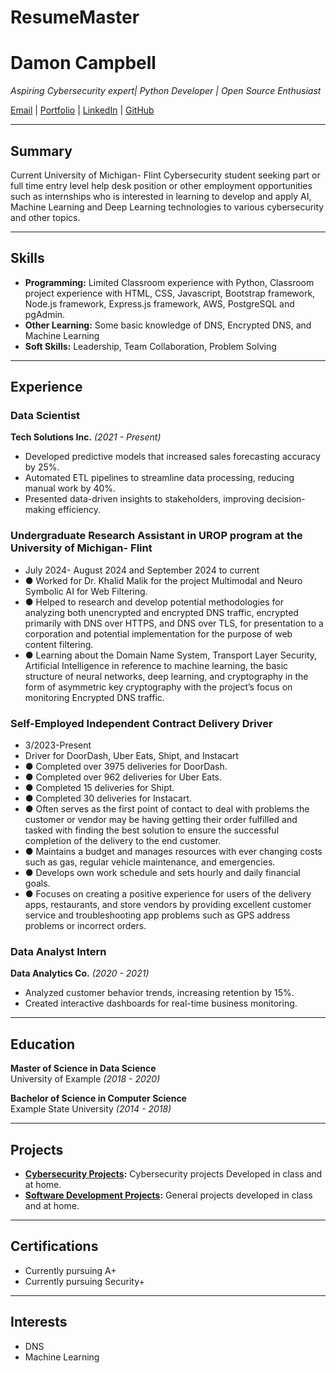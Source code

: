 # ResumeMaster
# Damon Campbell

_Aspiring Cybersecurity expert| Python Developer | Open Source Enthusiast_

[Email](mailto:damaca@umich.edu) | [Portfolio](https://github.com/CMagneto) | [LinkedIn](https://github.com/CMagneto) | [GitHub](https://github.com/CMagneto)

---

## Summary

Current University of Michigan- Flint Cybersecurity student seeking part or full time entry level help desk position or other employment opportunities such as internships who is interested in learning to develop and apply AI, Machine Learning and Deep Learning technologies to various cybersecurity and other topics.

---

## Skills

- **Programming:** Limited Classroom experience with Python, Classroom project experience with HTML, CSS, Javascript, Bootstrap framework, Node.js framework, Express.js framework, AWS, PostgreSQL and pgAdmin.
- **Other Learning:** Some basic knowledge of DNS, Encrypted DNS, and Machine Learning
- **Soft Skills:** Leadership, Team Collaboration, Problem Solving

---

## Experience

### **Data Scientist**  
**Tech Solutions Inc.** *(2021 - Present)*  
- Developed predictive models that increased sales forecasting accuracy by 25%.  
- Automated ETL pipelines to streamline data processing, reducing manual work by 40%.  
- Presented data-driven insights to stakeholders, improving decision-making efficiency.

### **Undergraduate Research Assistant in UROP program at the University of Michigan- Flint**
- July 2024- August 2024 and September 2024 to current
- ●	Worked for Dr. Khalid Malik for the project Multimodal and Neuro Symbolic AI for Web Filtering.
- ●	Helped to research and develop potential methodologies for analyzing both unencrypted and encrypted DNS traffic, encrypted primarily with DNS over HTTPS, and DNS over TLS, for presentation to a corporation and potential implementation for the purpose of web content filtering.
- ●	Learning about the Domain Name System, Transport Layer Security, Artificial Intelligence in reference to machine learning, the basic structure of neural networks, deep learning, and cryptography in the form of asymmetric key cryptography with the project’s focus on monitoring Encrypted DNS traffic.

### **Self-Employed Independent Contract Delivery Driver**
- 3/2023-Present
- Driver for DoorDash, Uber Eats, Shipt, and Instacart
- ●	Completed over 3975 deliveries for DoorDash.
- ●	Completed over 962 deliveries for Uber Eats.
- ●	Completed 15 deliveries for Shipt.
- ●	Completed 30 deliveries for Instacart.
- ●	Often serves as the first point of contact to deal with problems the customer or vendor may be having getting their order fulfilled and tasked with finding the best solution to ensure the successful completion of the delivery to the end customer.
- ●	Maintains a budget and manages resources with ever changing costs such as gas, regular vehicle maintenance, and emergencies.
- ●	Develops own work schedule and sets hourly and daily financial goals.
- ●	Focuses on creating a positive experience for users of the delivery apps, restaurants, and store vendors by providing excellent customer service and troubleshooting app problems such as GPS address problems or incorrect orders.
 


### **Data Analyst Intern**  
**Data Analytics Co.** *(2020 - 2021)*  
- Analyzed customer behavior trends, increasing retention by 15%.  
- Created interactive dashboards for real-time business monitoring.  

---

## Education

**Master of Science in Data Science**  
University of Example *(2018 - 2020)*  

**Bachelor of Science in Computer Science**  
Example State University *(2014 - 2018)*  

---

## Projects

- **[Cybersecurity Projects](https://github.com/johndoe/awesome-project):** Cybersecurity projects Developed in class and at home.  
- **[Software Development Projects](https://github.com/johndoe/cool-project):** General projects developed in class and at home.  

---

## Certifications

- Currently pursuing A+  
- Currently pursuing Security+  

---

## Interests

- DNS  
- Machine Learning  
    
